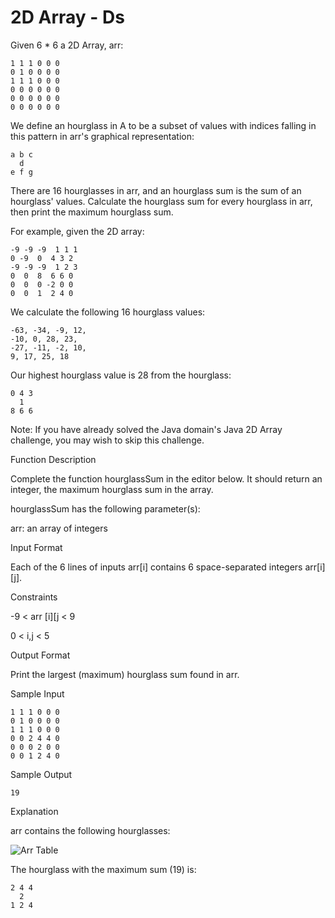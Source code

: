 # 2D Array - Ds

Given 6 * 6 a 2D Array, arr:

    1 1 1 0 0 0
    0 1 0 0 0 0
    1 1 1 0 0 0
    0 0 0 0 0 0
    0 0 0 0 0 0
    0 0 0 0 0 0

We define an hourglass in A to be a subset of values with indices falling in this pattern in arr's  graphical representation:

    a b c
      d
    e f g

There are 16 hourglasses in arr, and an hourglass sum is the sum of an hourglass' values. Calculate the hourglass sum for every hourglass in arr, then print the maximum hourglass sum.

For example, given the 2D array:

    -9 -9 -9  1 1 1 
    0 -9  0  4 3 2
    -9 -9 -9  1 2 3
    0  0  8  6 6 0
    0  0  0 -2 0 0
    0  0  1  2 4 0

We calculate the following 16 hourglass values:

    -63, -34, -9, 12, 
    -10, 0, 28, 23, 
    -27, -11, -2, 10, 
    9, 17, 25, 18

Our highest hourglass value is 28 from the hourglass:

    0 4 3
      1
    8 6 6

Note: If you have already solved the Java domain's Java 2D Array challenge, you may wish to skip this challenge.

Function Description

Complete the function hourglassSum in the editor below. It should return an integer, the maximum hourglass sum in the array.

hourglassSum has the following parameter(s):

arr: an array of integers

Input Format

Each of the 6 lines of inputs arr[i] contains 6 space-separated integers arr[i][j].

Constraints

-9 < arr [i][j < 9

0 < i,j < 5

Output Format

Print the largest (maximum) hourglass sum found in arr.

Sample Input

    1 1 1 0 0 0
    0 1 0 0 0 0
    1 1 1 0 0 0
    0 0 2 4 4 0
    0 0 0 2 0 0
    0 0 1 2 4 0

Sample Output

    19

Explanation

arr contains the following hourglasses:  

![Arr Table](https://s3.amazonaws.com/hr-assets/0/1534256743-35b846ad4a-hourglasssum.png)

The hourglass with the maximum sum (19) is:

    2 4 4
      2
    1 2 4




